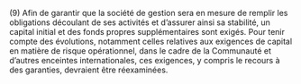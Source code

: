 (9) Afin de garantir que la société de gestion sera en mesure de remplir les obligations découlant de ses activités et d’assurer ainsi sa stabilité, un capital initial et des fonds propres supplémentaires sont exigés. Pour tenir compte des évolutions, notamment celles relatives aux exigences de capital en matière de risque opérationnel, dans le cadre de la Communauté et d’autres enceintes internationales, ces exigences, y compris le recours à des garanties, devraient être réexaminées.